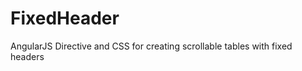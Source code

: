 FixedHeader
===========

AngularJS Directive and CSS for creating scrollable tables with fixed headers
